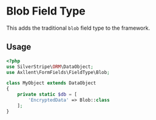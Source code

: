# Blob Field Type

This adds the traditional `blob` field type to the framework.

## Usage
```php
<?php
use SilverStripe\ORM\DataObject;
use Axllent\FormFields\FieldType\Blob;

class MyObject extends DataObject
{
    private static $db = [
        'EncryptedData' => Blob::class
    ];
}
```
